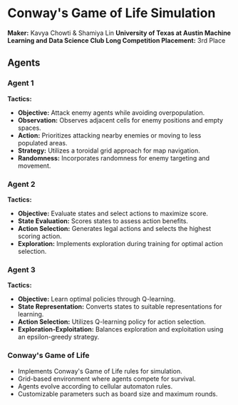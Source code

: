 # Conway's Game of Life Simulation
**Maker:** Kavya Chowti & Shamiya Lin
**University of Texas at Austin Machine Learning and Data Science Club Long Competition Placement:** 3rd Place

## Agents

### Agent 1
**Tactics:**
- **Objective:** Attack enemy agents while avoiding overpopulation.
- **Observation:** Observes adjacent cells for enemy positions and empty spaces.
- **Action:** Prioritizes attacking nearby enemies or moving to less populated areas.
- **Strategy:** Utilizes a toroidal grid approach for map navigation.
- **Randomness:** Incorporates randomness for enemy targeting and movement.

### Agent 2
**Tactics:**
- **Objective:** Evaluate states and select actions to maximize score.
- **State Evaluation:** Scores states to assess action benefits.
- **Action Selection:** Generates legal actions and selects the highest scoring action.
- **Exploration:** Implements exploration during training for optimal action selection.

### Agent 3
**Tactics:**
- **Objective:** Learn optimal policies through Q-learning.
- **State Representation:** Converts states to suitable representations for learning.
- **Action Selection:** Utilizes Q-learning policy for action selection.
- **Exploration-Exploitation:** Balances exploration and exploitation using an epsilon-greedy strategy.


### Conway's Game of Life

- Implements Conway's Game of Life rules for simulation.
- Grid-based environment where agents compete for survival.
- Agents evolve according to cellular automaton rules.
- Customizable parameters such as board size and maximum rounds.
